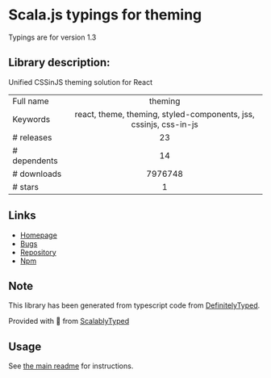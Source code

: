 
# Scala.js typings for theming

Typings are for version 1.3

## Library description:
Unified CSSinJS theming solution for React

|                    |                 |
| ------------------ | :-------------: |
| Full name          | theming |
| Keywords           | react, theme, theming, styled-components, jss, cssinjs, css-in-js |
| # releases         | 23 |
| # dependents       | 14 |
| # downloads        | 7976748 |
| # stars            | 1 |

## Links
- [Homepage](https://github.com/cssinjs/theming#readme)
- [Bugs](https://github.com/cssinjs/theming/issues)
- [Repository](https://github.com/cssinjs/theming)
- [Npm](https://www.npmjs.com/package/theming)
    


## Note
This library has been generated from typescript code from [DefinitelyTyped](https://definitelytyped.org).

Provided with :purple_heart: from [ScalablyTyped](https://github.com/oyvindberg/ScalablyTyped)

## Usage
See [the main readme](../../readme.md) for instructions.


